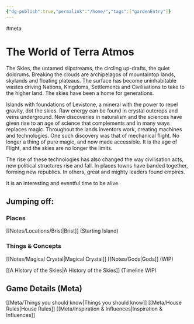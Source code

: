 ```yaml
---
{"dg-publish":true,"permalink":"/home/","tags":["gardenEntry"]}
---
```


#meta
# The World of Terra Atmos
The Skies, the untamed slipstreams, the circling up-drafts, the quiet doldrums. Breaking the clouds are archipelagos of mountaintop lands, skylands and floating plateaus. The surface has become uninhabitable wastes driving Nations, Kingdoms, Settlements and Civilisations to take to the higher land. The skies have been a home for generations.

Islands with foundations of Levistone, a mineral with the power to repel gravity, dot the skies. Raw energy can be found in crystal outcrops and veins underground. New discoveries in naturalism and the sciences have given rise to an age of science that complements and in many ways replaces magic. Throughout the lands inventors work, creating machines and technologies. One such discovery was that of mechanical flight. No longer a thing of pure magic, and now made accessible. It is the age of Flight, and the skies are no longer the limits.

The rise of these technologies has also changed the way civilisation acts, new political structures rise and fall. In places towns have banded together, forming new republics. In others, great and mighty leaders found empires. 

It is an interesting and eventful time to be alive.

## Jumping off:
### Places
[[Notes/Locations/Brist\|Brist]] (Starting Island)

### Things & Concepts
[[Notes/Magical Crystal\|Magical Crystal]]
[[Notes/Gods\|Gods]] (WIP)


[[A History of the Skies\|A History of the Skies]] (Timeline WIP)
## Game Details (Meta)
[[Meta/Things you should know\|Things you should know]]
[[Meta/House Rules\|House Rules]]
[[Meta/Inspiration & Influences\|Inspiration & Influences]]
